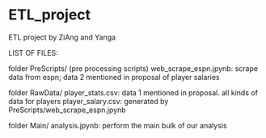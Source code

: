 # ETL_project
ETL project by ZiAng and Yanga

LIST OF FILES:

folder
PreScripts/	(pre processing scripts)
	web_scrape_espn.jpynb: scrape data from espn; data 2 mentioned in proposal of player salaries

folder
RawData/
	player_stats.csv: data 1 mentioned in proposal. all kinds of data for players
	player_salary.csv: generated by PreScripts/web_scrape_espn.jpynb

folder
Main/
	analysis.jpynb: perform the main bulk of our analysis
